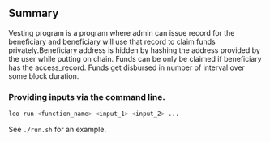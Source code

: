 <!-- # 🏛️ Vesting -->



## Summary

Vesting program is a program where admin can issue record for the beneficiary and beneficiary will use that record to claim funds privately.Beneficiary address is hidden by hashing the address provided by the user while putting on chain. Funds can be only be claimed if beneficiary has the access_record. Funds get disbursed in number of interval over some block duration.


### Providing inputs via the command line.
```bash
leo run <function_name> <input_1> <input_2> ...
```
See `./run.sh` for an example.


